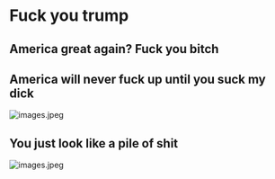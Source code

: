 # Fuck you trump

## America great again? Fuck you bitch


## America will never fuck up until you suck my dick


![images.jpeg](https://cdn.jsdelivr.net/gh/7447326/fuck_trump@master/images.jpeg)

## You just look like a pile of shit


![images.jpeg](https://cdn.jsdelivr.net/gh/7447326/fuck_trump@master/shit.jpg)
